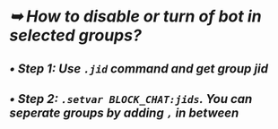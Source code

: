# _➥ How to disable or turn of bot in selected groups?_
## _• Step 1: Use `.jid` command and get group jid_
## _• Step 2: `.setvar BLOCK_CHAT:jids`. You can seperate groups by adding `,` in between_